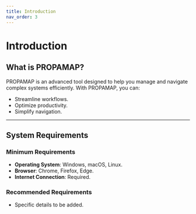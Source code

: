 ```yaml
---
title: Introduction
nav_order: 3
---
```


# Introduction

## What is PROPAMAP?

PROPAMAP is an advanced tool designed to help you manage and navigate complex systems efficiently. With PROPAMAP, you can:
- Streamline workflows.
- Optimize productivity.
- Simplify navigation.

***

## System Requirements

### Minimum Requirements
- **Operating System**: Windows, macOS, Linux.
- **Browser**: Chrome, Firefox, Edge.
- **Internet Connection**: Required.

### Recommended Requirements
- Specific details to be added.

